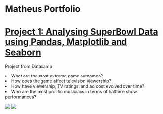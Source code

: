 # Matheus Portfolio

# [Project 1: Analysing SuperBowl Data using Pandas, Matplotlib and Seaborn](https://github.com/Archieks/SuperBowl.git)

Project from Datacamp

<li>What are the most extreme game outcomes?</li>
<li>How does the game affect television viewership?</li>
<li>How have viewership, TV ratings, and ad cost evolved over time?</li>
<li>Who are the most prolific musicians in terms of halftime show performances?</li>

![](https://github.com/Archieks/Projects/blob/main/images/difference_pts_plt.png)
![](https://github.com/Archieks/Projects/blob/main/images/viewership_ads.png)
